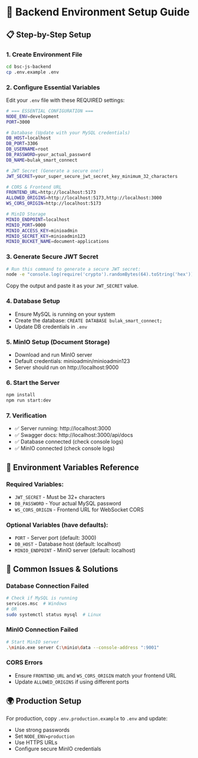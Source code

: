 # 🔧 Backend Environment Setup Guide

## 📋 Step-by-Step Setup

### 1. Create Environment File
```bash
cd bsc-js-backend
cp .env.example .env
```

### 2. Configure Essential Variables
Edit your `.env` file with these REQUIRED settings:

```bash
# === ESSENTIAL CONFIGURATION ===
NODE_ENV=development
PORT=3000

# Database (Update with your MySQL credentials)
DB_HOST=localhost
DB_PORT=3306
DB_USERNAME=root
DB_PASSWORD=your_actual_password
DB_NAME=bulak_smart_connect

# JWT Secret (Generate a secure one!)
JWT_SECRET=your_super_secure_jwt_secret_key_minimum_32_characters

# CORS & Frontend URL
FRONTEND_URL=http://localhost:5173
ALLOWED_ORIGINS=http://localhost:5173,http://localhost:3000
WS_CORS_ORIGIN=http://localhost:5173

# MinIO Storage
MINIO_ENDPOINT=localhost
MINIO_PORT=9000
MINIO_ACCESS_KEY=minioadmin
MINIO_SECRET_KEY=minioadmin123
MINIO_BUCKET_NAME=document-applications
```

### 3. Generate Secure JWT Secret
```bash
# Run this command to generate a secure JWT secret:
node -e "console.log(require('crypto').randomBytes(64).toString('hex'))"
```
Copy the output and paste it as your `JWT_SECRET` value.

### 4. Database Setup
- Ensure MySQL is running on your system
- Create the database: `CREATE DATABASE bulak_smart_connect;`
- Update DB credentials in `.env`

### 5. MinIO Setup (Document Storage)
- Download and run MinIO server
- Default credentials: minioadmin/minioadmin123
- Server should run on http://localhost:9000

### 6. Start the Server
```bash
npm install
npm run start:dev
```

### 7. Verification
- ✅ Server running: http://localhost:3000
- ✅ Swagger docs: http://localhost:3000/api/docs
- ✅ Database connected (check console logs)
- ✅ MinIO connected (check console logs)

## 🔄 Environment Variables Reference

### Required Variables:
- `JWT_SECRET` - Must be 32+ characters
- `DB_PASSWORD` - Your actual MySQL password
- `WS_CORS_ORIGIN` - Frontend URL for WebSocket CORS

### Optional Variables (have defaults):
- `PORT` - Server port (default: 3000)
- `DB_HOST` - Database host (default: localhost)
- `MINIO_ENDPOINT` - MinIO server (default: localhost)

## 🚨 Common Issues & Solutions

### Database Connection Failed
```bash
# Check if MySQL is running
services.msc  # Windows
# OR
sudo systemctl status mysql  # Linux
```

### MinIO Connection Failed
```bash
# Start MinIO server
.\minio.exe server C:\minio\data --console-address ":9001"
```

### CORS Errors
- Ensure `FRONTEND_URL` and `WS_CORS_ORIGIN` match your frontend URL
- Update `ALLOWED_ORIGINS` if using different ports

## 🌍 Production Setup
For production, copy `.env.production.example` to `.env` and update:
- Use strong passwords
- Set `NODE_ENV=production`
- Use HTTPS URLs
- Configure secure MinIO credentials
